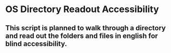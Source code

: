 # OS Directory Readout Accessibility
## This script is planned to walk through a directory and read out the folders and files in english for blind accessibility.